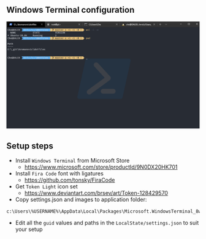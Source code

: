 ## Windows Terminal configuration

![Windows Terminal](WindowsTerminal.png)

## Setup steps

* Install `Windows Terminal` from Microsoft Store
    - <https://www.microsoft.com/store/productId/9N0DX20HK701>
* Install `Fira Code` font with ligatures
    - <https://github.com/tonsky/FiraCode>
* Get `Token Light` icon set
    - <https://www.deviantart.com/brsev/art/Token-128429570>
* Copy settings.json and images to application folder:
```
c:\Users\%USERNAME%\AppData\Local\Packages\Microsoft.WindowsTerminal_8wekyb3d8bbwe\
```
* Edit all the `guid` values and paths in the `LocalState/settings.json` to suit your setup
